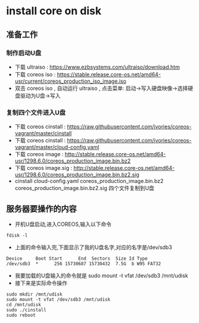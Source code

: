 # install core on disk

## 准备工作

### 制作启动U盘
* 下载 ultraiso : https://www.ezbsystems.com/ultraiso/download.htm
* 下载 coreos iso : https://stable.release.core-os.net/amd64-usr/current/coreos_production_iso_image.iso
* 双击 coreos iso , 自动运行 ultraiso , 点击菜单: 启动->写入硬盘映像->选择硬盘驱动为U盘->写入

### 复制四个文件进入U盘
* 下载 coreos cinstall : https://raw.githubusercontent.com/ivories/coreos-vagrant/master/cinstall
* 下载 coreos cinstall : https://raw.githubusercontent.com/ivories/coreos-vagrant/master/cloud-config.yaml
* 下载 coreos image : http://stable.release.core-os.net/amd64-usr/1298.6.0/coreos_production_image.bin.bz2
* 下载 coreos image.sig : http://stable.release.core-os.net/amd64-usr/1298.6.0/coreos_production_image.bin.bz2.sig
* cinstall cloud-config.yaml coreos_production_image.bin.bz2 coreos_production_image.bin.bz2.sig 四个文件复制到U盘

## 服务器要操作的内容

* 开机U盘启动,进入COREOS,输入以下命令

```
fdisk -l
```

* 上面的命令输入完,下面显示了我的U盘名字,对应的名字是/dev/sdb3
```
Device     Boot Start      End  Sectors  Size Id Type
/dev/sdb3  *      256 15730687 15730432  7.5G  b W95 FAT32
```

* 我要加载的U盘输入的命令就是 sudo mount -t vfat /dev/sdb3 /mnt/udisk
* 接下来是实际命令操作
```
sudo mkdir /mnt/udisk
sudo mount -t vfat /dev/sdb3 /mnt/udisk
cd /mnt/udisk
sudo ./cinstall
sudo reboot
```
